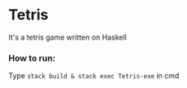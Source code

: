 # Tetris
It's a tetris game written on Haskell 

### How to run:
Type `stack build & stack exec Tetris-exe` in cmd